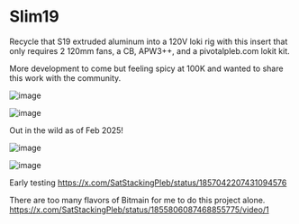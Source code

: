 # Slim19
Recycle that S19 extruded aluminum into a 120V loki rig with this insert that only requires 2 120mm fans, a CB, APW3++, and a pivotalpleb.com lokit kit.

More development to come but feeling spicy at 100K and wanted to share this work with the community. 

![image](https://github.com/user-attachments/assets/1aa3179b-fa53-4e94-8a65-7a81ad682d63)

![image](https://github.com/user-attachments/assets/2bfe76dd-9f45-41fd-9669-7ee466625900)

Out in the wild as of Feb 2025!

![image](https://github.com/user-attachments/assets/4a102362-2a31-4209-8754-de4d76b02555)

![image](https://github.com/user-attachments/assets/00b96746-3d64-4e2a-8918-25dfedf6cd9a)



Early testing
https://x.com/SatStackingPleb/status/1857042207431094576

There are too many flavors of Bitmain for me to do this project alone.
https://x.com/SatStackingPleb/status/1855806087468855775/video/1



